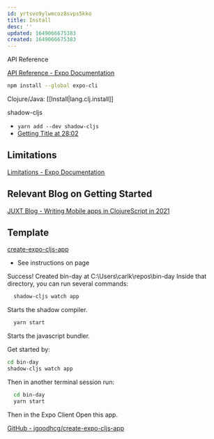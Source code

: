 ```yaml
---
id: yrtsvo9ylwmcoz8svps5kko
title: Install
desc: ''
updated: 1649066675383
created: 1649066675383
---
```

API Reference

[API Reference - Expo Documentation](https://docs.expo.dev/versions/latest/)


```bash
npm install --global expo-cli
```

Clojure/Java: [[Install|lang.clj.install]]

shadow-cljs

- `yarn add --dev shadow-cljs`
- [Getting Title at 28:02](https://shadow-cljs.github.io/docs/UsersGuide.html#_installation)

## Limitations

[Limitations - Expo Documentation](https://docs.expo.dev/introduction/why-not-expo/)

## Relevant Blog on Getting Started

[JUXT Blog - Writing Mobile apps in ClojureScript in 2021](https://www.juxt.pro/blog/clojurescript-native-apps-2021)
## Template

[create-expo-cljs-app](https://www.npmjs.com/package/create-expo-cljs-app)
- See instructions on page


Success! Created bin-day at C:\Users\carlk\repos\bin-day
Inside that directory, you can run several commands:

```bash
  shadow-cljs watch app
```

Starts the shadow compiler.

```bash
  yarn start
```

Starts the javascript bundler.

Get started by:
```bash
cd bin-day
shadow-cljs watch app
```

Then in another terminal session run:

```bash
  cd bin-day
  yarn start
```

Then in the Expo Client Open this app.

[GitHub - jgoodhcg/create-expo-cljs-app](https://github.com/jgoodhcg/create-expo-cljs-app#readme)